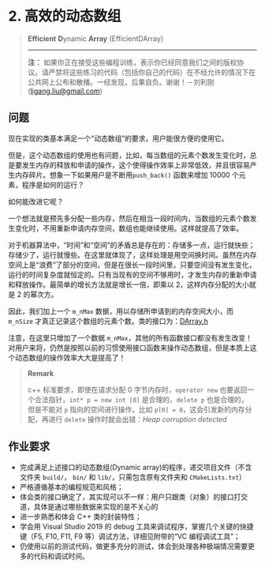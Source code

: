 # 2. 高效的动态数组

> **Efficient** **D**ynamic **Array** (EfficientDArray)
>
> ---
>
> **注：** 如果你正在接受这些编程训练，表示你已经同意我们之间的版权协议。请严禁将这些练习的代码（包括你自己的代码）在不经允许的情况下在公共网上公布和散播。一经发现，后果自负。谢谢！－刘利刚 (ligang.liu@gmail.com)

## 问题

现在实现的类基本满足一个“动态数组”的要求，用户能很方便的使用它。

但是，这个动态数组的使用也有问题，比如，每当数组的元素个数发生变化时，总是要发生内存的释放和申请的操作，这个使得操作效率上非常低效，并且很容易产生内存碎片。想象一下如果用户是不断用`push_back()` 函数来增加 10000 个元素，程序是如何的运行？

如何能改进它呢？

一个想法就是预先多分配一些内存，然后在相当一段时间内，当数组的元素个数发生变化时，不用重新申请内存空间，数组也能继续使用。这样就提高了效率。

对于机器算法中，“时间”和“空间”的矛盾总是存在的：存储多一点，运行就快些；存储少了，运行就慢些。在这里就体现了，这样处理是用空间换时间。虽然在内存空间上是“浪费”了部分的空间，但是在很长一段时间里，只要空间没有发生变化，运行的时间复杂度就恒定的。只有当现有的空间不够用时，才发生内存的重新申请和释放操作。最简单的增长方法就是增长一倍，即乘以 2，这样内存分配的大小就是 2 的幂次方。

因此，我们加上一个 `m_nMax` 数据，用以存储所申请到的内存空间大小，而 `m_nSize` 才真正记录这个数组的元素个数。类的接口为：[DArray.h](../../project/src/executables/2_EfficientDArray/DArray.h) 

注意，在这里只增加了一个数据 `m_nMax`，其他的所有函数接口都没有发生改变！对用户来将，仍然是按照以前的习惯使用接口函数来操作动态数组，但是本质上这个动态数组的操作效率大大是提高了！

> **Remark** 
>
> c++ 标准要求，即使在请求分配 0 字节内存时，`operator new` 也要返回一个合法指针，`int* p = new int [0]` 是合理的，`delete p` 也是合理的，
> 但是不能对 `p` 指向的空间进行操作，比如 `p[0] = 0`，这会引发新的内存分配，再进行 `delete` 操作时就会出错：*Heap corruption detected* 

## 作业要求

- 完成满足上述接口的动态数组(Dynamic array)的程序，递交项目文件（不含文件夹 `build/`， `bin/` 和 `lib/`，只需包含原有文件夹和 `CMakeLists.txt`）
- 严格遵循基本的编程规范和风格；
- 体会类的接口确定了，其实现可以不一样：用户只跟类（对象）的接口打交道，具体是通过哪些数据来实现的是不关心的
- 进一步熟悉和体会 C++ 类的封装特性；
- 学会用 Visual Studio 2019 的 debug 工具来调试程序，掌握几个关键的快捷键（F5, F10, F11, F9 等）调试方法，详细见附带的“VC 编程调试工具”；
- 仍使用以前的测试代码，做更多充分的测试，体会到处理各种极端情况需要更多的代码和调试时间。

